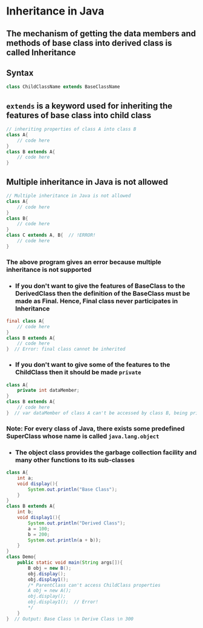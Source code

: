 # Inheritance in Java

## The mechanism of getting the data members and methods of base class into derived class is called **Inheritance**

## Syntax

```java
class ChildClassName extends BaseClassName
```

## `extends` is a keyword used for inheriting the features of base class into child class

```java
// inheriting properties of class A into class B
class A{
    // code here
}
class B extends A{
    // code here
}
```

## Multiple inheritance in Java is not allowed

```java
// Multiple inheritance in Java is not allowed
class A{
    // code here
}
class B{
    // code here
}
class C extends A, B{  // !ERROR!
    // code here
}
```

### The above program gives an error because multiple inheritance is not supported

+ ### If you don't want to give the features of BaseClass to the DerivedClass then the definition of the BaseClass must be made as Final. Hence, Final class never participates in Inheritance

```java
final class A{
    // code here
}
class B extends A{
    // code here
}  // Error: final class cannot be inherited
```

+ ### If you don't want to give some of the features to the ChildClass then it should be made `private`

```java
class A{
    private int dataMember;
}
class B extends A{
    // code here
}  // var dataMember of class A can't be accessed by class B, being private
```

### **Note:** For every class of Java, there exists some predefined SuperClass whose name is called `java.lang.object`

+ ### The object class provides the garbage collection facility and many other functions to its sub-classes

```java
class A{
    int a;
    void display(){
        System.out.println("Base Class");
    }
}
class B extends A{
    int b;
    void display1(){
        System.out.println("Derived Class");
        a = 100;
        b = 200;
        System.out.println(a + b));
    }
}
class Demo{
    public static void main(String args[]){
        B obj = new B();
        obj.display();
        obj.display1();
        /* ParentClass can't access ChildClass properties
        A obj = new A();
        obj.display();
        obj.display1();  // Error!
        */
    }
}  // Output: Base Class \n Derive Class \n 300
```
